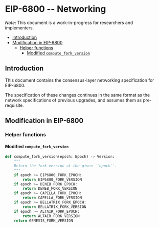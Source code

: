 # EIP-6800 -- Networking

*Note*: This document is a work-in-progress for researchers and implementers.

<!-- mdformat-toc start --slug=github --no-anchors --maxlevel=6 --minlevel=2 -->

- [Introduction](#introduction)
- [Modification in EIP-6800](#modification-in-eip-6800)
  - [Helper functions](#helper-functions)
    - [Modified `compute_fork_version`](#modified-compute_fork_version)

<!-- mdformat-toc end -->

## Introduction

This document contains the consensus-layer networking specification for
EIP-6800.

The specification of these changes continues in the same format as the network
specifications of previous upgrades, and assumes them as pre-requisite.

## Modification in EIP-6800

### Helper functions

#### Modified `compute_fork_version`

```python
def compute_fork_version(epoch: Epoch) -> Version:
    """
    Return the fork version at the given ``epoch``.
    """
    if epoch >= EIP6800_FORK_EPOCH:
        return EIP6800_FORK_VERSION
    if epoch >= DENEB_FORK_EPOCH:
        return DENEB_FORK_VERSION
    if epoch >= CAPELLA_FORK_EPOCH:
        return CAPELLA_FORK_VERSION
    if epoch >= BELLATRIX_FORK_EPOCH:
        return BELLATRIX_FORK_VERSION
    if epoch >= ALTAIR_FORK_EPOCH:
        return ALTAIR_FORK_VERSION
    return GENESIS_FORK_VERSION
```
